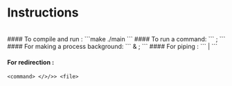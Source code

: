 # Instructions
<br>
#### To compile and run :
```make
./main
```
#### To run a command:
 ```
 <command> <argument if any> ;
 ```
#### For making a process background:
```
  <command> & ;
  ```
#### For piping :
 ```
 <command1> | <command2>
```

#### For redirection :
```
<command> </>/>> <file>
```
